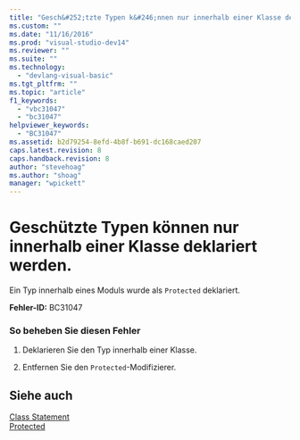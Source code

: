 ```yaml
---
title: "Gesch&#252;tzte Typen k&#246;nnen nur innerhalb einer Klasse deklariert werden. | Microsoft Docs"
ms.custom: ""
ms.date: "11/16/2016"
ms.prod: "visual-studio-dev14"
ms.reviewer: ""
ms.suite: ""
ms.technology: 
  - "devlang-visual-basic"
ms.tgt_pltfrm: ""
ms.topic: "article"
f1_keywords: 
  - "vbc31047"
  - "bc31047"
helpviewer_keywords: 
  - "BC31047"
ms.assetid: b2d79254-8efd-4b8f-b691-dc168caed207
caps.latest.revision: 8
caps.handback.revision: 8
author: "stevehoag"
ms.author: "shoag"
manager: "wpickett"
---
```

# Gesch&#252;tzte Typen k&#246;nnen nur innerhalb einer Klasse deklariert werden.
Ein Typ innerhalb eines Moduls wurde als `Protected` deklariert.  
  
 **Fehler\-ID:** BC31047  
  
### So beheben Sie diesen Fehler  
  
1.  Deklarieren Sie den Typ innerhalb einer Klasse.  
  
2.  Entfernen Sie den `Protected`\-Modifizierer.  
  
## Siehe auch  
 [Class Statement](../../visual-basic/language-reference/statements/class-statement.md)   
 [Protected](../../visual-basic/language-reference/modifiers/protected.md)